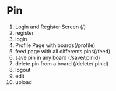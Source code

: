 # Pin

1) Login and Register Screen  (/)
2) register
3) login
4) Profile Page with boards(/profile)
5) feed page with all differents pins(/feed)
6) save pin in any board (/save/:pinid)
7) delete pin from a board (/delete/:pinid)
8) logout
9) edit
10) upload


